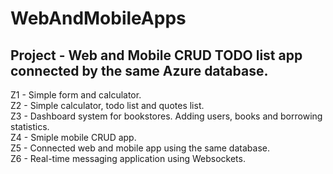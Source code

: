 # WebAndMobileApps
## Project - Web and Mobile CRUD TODO list app connected by the same Azure database.

Z1 - Simple form and calculator.  
Z2 - Simple calculator, todo list and quotes list.  
Z3 - Dashboard system for bookstores. Adding users, books and borrowing
 statistics.  
Z4 - Smiple mobile CRUD app.  
Z5 - Connected web and mobile app using the same database.  
Z6 - Real-time messaging application using Websockets.  